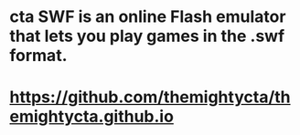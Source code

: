 # cta SWF is an online Flash emulator that lets you play games in the .swf format.
# https://github.com/themightycta/themightycta.github.io
